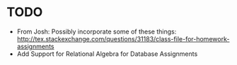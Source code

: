 # TODO

- From Josh: Possibly incorporate some of these things: http://tex.stackexchange.com/questions/31183/class-file-for-homework-assignments
- Add Support for Relational Algebra for Database Assignments
